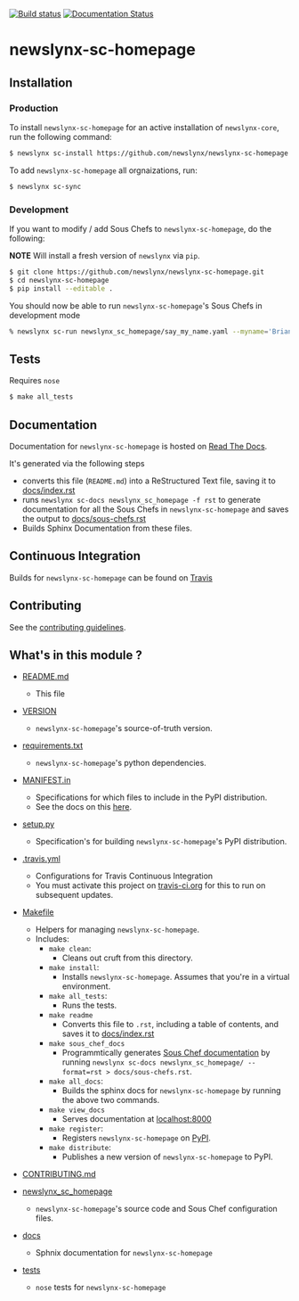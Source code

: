 [![Build status](https://travis-ci.org/newslynx/newslynx-sc-homepage.svg)](https://travis-ci.org/newslynx/newslynx-sc-homepage) [![Documentation Status](https://readthedocs.org/projects/newslynx-sc-homepage/badge/?version=latest)](https://readthedocs.org/projects/newslynx-sc-homepage/?badge=latest)

newslynx-sc-homepage
==========================================================================================



## Installation

### Production

To install `newslynx-sc-homepage` for an active installation of `newslynx-core`, run the following command:

```bash
$ newslynx sc-install https://github.com/newslynx/newslynx-sc-homepage.git
```

To add `newslynx-sc-homepage` all orgnaizations, run:

```bash
$ newslynx sc-sync
```

### Development 

If you want to modify / add Sous Chefs to `newslynx-sc-homepage`, do the following:

**NOTE** Will install a fresh version of `newslynx` via `pip`.

```bash
$ git clone https://github.com/newslynx/newslynx-sc-homepage.git
$ cd newslynx-sc-homepage
$ pip install --editable .
```

You should now be able to run `newslynx-sc-homepage`'s Sous Chefs in development mode

```bash 
% newslynx sc-run newslynx_sc_homepage/say_my_name.yaml --myname='Brian Abelson'
```

## Tests

Requires `nose`

```bash
$ make all_tests
```

## Documentation

Documentation for `newslynx-sc-homepage` is hosted on [Read The Docs](http://newslynx-sc-homepage.readthedocs.org/).

It's generated via the following steps

* converts this file (`README.md`) into a ReStructured Text file, saving it to [docs/index.rst](https://github.com/newslynx/newslynx-sc-homepage/blob/master/docs/index.rst)
* runs `newslynx sc-docs newslynx_sc_homepage -f rst` to generate documentation for all the Sous Chefs in `newslynx-sc-homepage` and saves the output to [docs/sous-chefs.rst](https://github.com/newslynx/newslynx-sc-homepage/blob/master/docs/sous-chefs.rst)
* Builds Sphinx Documentation from these files.


## Continuous Integration

Builds for `newslynx-sc-homepage` can be found on [Travis](https://travis-ci.org/newslynx/newslynx-sc-homepage)

## Contributing

See the [contributing guidelines](https://github.com/newslynx/newslynx-sc-homepage/blob/master/CONTRIBUTING.md).


## What's in this module ?

- [README.md](https://github.com/newslynx/newslynx-sc-homepage/blob/master/README.md)
	* This file 

- [VERSION](https://github.com/newslynx/newslynx-sc-homepage/blob/master/VERSION)
	* `newslynx-sc-homepage`'s source-of-truth version.

- [requirements.txt](https://github.com/newslynx/newslynx-sc-homepage/blob/master/requirements.txt)
	* `newslynx-sc-homepage`'s python dependencies.

- [MANIFEST.in](https://github.com/newslynx/newslynx-sc-homepage/blob/master/MANIFEST.in)
	* Specifications for which files to include in the PyPI distribution.
	* See the docs on this [here](https://docs.python.org/2/distutils/sourcedist.html#specifying-the-files-to-distribute).

- [setup.py](https://github.com/newslynx/newslynx-sc-homepage/blob/master/setup.py)
	* Specification's for building `newslynx-sc-homepage`'s PyPI distribution.

- [.travis.yml](https://github.com/newslynx/newslynx-sc-homepage/blob/master/.travis.yml)
	* Configurations for Travis Continuous Integration
	* You must activate this project on [travis-ci.org](https://github.com/newslynx/newslynx-sc-homepage/blob/master/http://travis-ci.org/) for this to run on subsequent updates.

- [Makefile](https://github.com/newslynx/newslynx-sc-homepage/blob/master/Makefile)
	* Helpers for managing `newslynx-sc-homepage`.
	* Includes:
		- `make clean`: 
			* Cleans out cruft from this directory.
		- `make install`: 
			* Installs `newslynx-sc-homepage`. Assumes that you're in a virtual environment.
		- `make all_tests`: 
			* Runs the tests.
		- `make readme`
			* Converts this file to `.rst`, including a table of contents, and saves it to [docs/index.rst](https://github.com/newslynx/newslynx-sc-homepage/blob/master/docs/index.rst)
		- `make sous_chef_docs`
			* Programmtically generates [Sous Chef documentation](https://github.com/newslynx/newslynx-sc-homepage/blob/master/docs/sous-chefs.rst) by running `newslynx sc-docs newslynx_sc_homepage/ --format=rst > docs/sous-chefs.rst`.
		- `make all_docs`: 
			* Builds the sphinx docs for `newslynx-sc-homepage` by running the above two commands.
		- `make view_docs`
			* Serves documentation at [localhost:8000](http://localhost:8000)
		- `make register`: 
			* Registers `newslynx-sc-homepage` on [PyPI](https://pypi.python.org/pypi).
		- `make distribute`: 
			* Publishes a new version of `newslynx-sc-homepage` to PyPI.

- [CONTRIBUTING.md](https://github.com/newslynx/newslynx-sc-homepage/blob/master/CONTRIBUTING.md)

- [newslynx_sc_homepage](https://github.com/newslynx/newslynx-sc-homepage/blob/master/newslynx_sc_homepage/)
	* `newslynx-sc-homepage`'s source code and Sous Chef configuration files.

- [docs](https://github.com/newslynx/newslynx-sc-homepage/blob/master/docs/)
	* Sphnix documentation for `newslynx-sc-homepage`

- [tests](https://github.com/newslynx/newslynx-sc-homepage/blob/master/tests/)
	* `nose` tests for `newslynx-sc-homepage`

